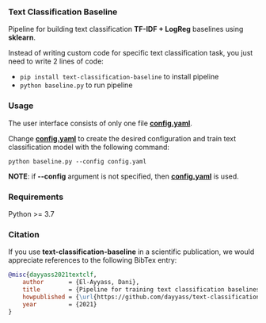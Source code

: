 ### Text Classification Baseline
Pipeline for building text classification **TF-IDF + LogReg** baselines using **sklearn**.

Instead of writing custom code for specific text classification task, you just need to write 2 lines of code:
- `pip install text-classification-baseline` to install pipeline
- `python baseline.py` to run pipeline

### Usage
The user interface consists of only one file [**config.yaml**](https://github.com/dayyass/text-classification-baseline/blob/main/config.yaml).

Change [**config.yaml**](https://github.com/dayyass/text-classification-baseline/blob/main/config.yaml) to create the desired configuration and train text classification model with the following command:
```
python baseline.py --config config.yaml
```
**NOTE**: if **--config** argument is not specified, then [**config.yaml**](https://github.com/dayyass/text-classification-baseline/blob/main/config.yaml) is used.

### Requirements
Python >= 3.7

### Citation
If you use **text-classification-baseline** in a scientific publication, we would appreciate references to the following BibTex entry:
```bibtex
@misc{dayyass2021textclf,
    author       = {El-Ayyass, Dani},
    title        = {Pipeline for training text classification baselines},
    howpublished = {\url{https://github.com/dayyass/text-classification-baseline}},
    year         = {2021}
}
```
